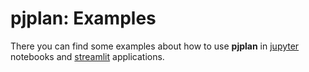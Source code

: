 # pjplan: Examples

There you can find some examples about how to use **pjplan** in [jupyter](/jupyter) notebooks 
and [streamlit](/streamlit) applications. 